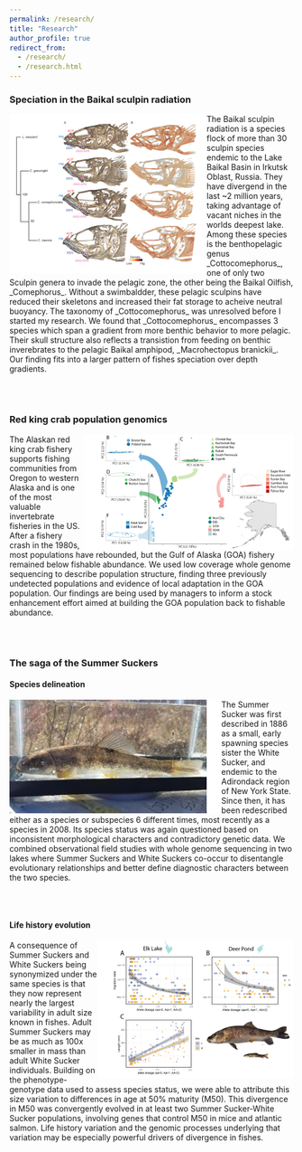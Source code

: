 ```yaml
---
permalink: /research/
title: "Research"
author_profile: true
redirect_from: 
  - /research/
  - /research.html
---
```


### Speciation in the Baikal sculpin radiation
<img style="float: left;" src="/images/cottocomephorus_350x282.png">
The Baikal sculpin radiation is a species flock of more than 30 sculpin species endemic to the Lake Baikal Basin in Irkutsk Oblast, Russia. They have divergend in the last ~2 million years, taking advantage of vacant niches in the worlds deepest lake. Among these species is the benthopelagic genus _Cottocomephorus_, one of only two Sculpin genera to invade the pelagic zone, the other being the Baikal Oilfish, _Comephorus_. Without a swimbaldder, these pelagic sculpins have reduced their skeletons and increased their fat storage to acheive neutral  buoyancy.
The taxonomy of _Cottocomephorus_ was unresolved before I started my research. We found that _Cottocomephorus_ encompasses 3 species which span a gradient from more benthic behavior to more pelagic. Their skull structure also reflects a transistion from feeding on benthic inverebrates to the pelagic Baikal amphipod, _Macrohectopus branickii_. Our finding fits into a larger pattern of fishes speciation over depth gradients.

<br><br>

### Red king crab population genomics
<img style="float: right;" src="/images/All_PCAs_map_350x204.png">
The Alaskan red king crab fishery supports fishing communities from Oregon to western Alaska and is one of the most valuable invertebrate fisheries in the US. After a fishery crash in the 1980s, most populations have rebounded, but the Gulf of Alaska (GOA) fishery remained below fishable abundance. We used low coverage whole genome sequencing to describe population structure, finding three previously undetected populations and evidence of local adaptation in the GOA population. Our findings are being used by managers to inform a stock enhancement effort aimed at building the GOA population back to fishable abundance. 

<br><br>

### The saga of the Summer Suckers
#### Species delineation
<img style="float: left;" src="/images/Small_sucker_5-20_cropped_350x201.jpg">
The Summer Sucker was first described in 1886 as a small, early spawning species sister the White Sucker, and endemic to the Adirondack region of New York State. Since then, it has been redescribed either as a species or subspecies 6 different times, most recently as a species in 2008. Its species status was again questioned based on inconsistent morphological characters and contradictory genetic data. We combined observational field studies with whole genome sequencing in two lakes where Summer Suckers and White Suckers co-occur to disentangle evolutionary relationships and better define diagnostic characters between the two species. 

<br><br>

#### Life history evolution
<img style="float: right;" src="/images/Fig_4_350x244.png">
A consequence of Summer Suckers and White Suckers being synonymized under the same species is that they now represent nearly the largest variability in adult size known in fishes. Adult Summer Suckers may be as much as 100x smaller in mass than adult White Sucker individuals. Building on the phenotype-genotype data used to assess species status, we were able to attribute this size variation to differences in age at 50% maturity (M50). This divergence in M50 was convergently evolved in at least two Summer Sucker-White Sucker populations, involving genes that control M50 in mice and atlantic salmon. Life history variation and the genomic processes underlying that variation may be especially powerful drivers of divergence in fishes.  
